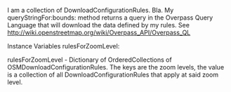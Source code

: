 I am a collection of DownloadConfigurationRules. Bla. My queryStringFor:bounds: method returns a query in the Overpass Query Language that will download the data defined by my rules.
See http://wiki.openstreetmap.org/wiki/Overpass_API/Overpass_QL

Instance Variables
	rulesForZoomLevel:		<Dictionary>

rulesForZoomLevel
	- Dictionary of OrderedCollections of OSMDownloadConfigurationRules. The keys are the zoom levels, the value is a collection of all DownloadConfigurationRules that apply at said zoom level.
